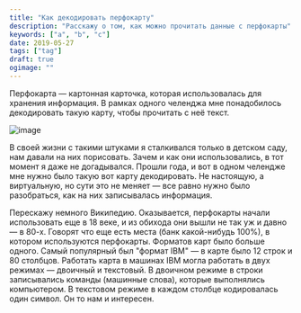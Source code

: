 ```yaml
---
title: "Как декодировать перфокарту"
description: "Расскажу о том, как можно прочитать данные с перфокарты"
keywords: ["a", "b", "c"]
date: 2019-05-27
tags: ["tag"]
draft: true
ogimage: ""
---
```


Перфокарта — картонная карточка, которая использовалась для хранения информация. В рамках одного челенджа мне понадобилось декодировать такую карту, чтобы прочитать с неё текст.

<!--more-->

![image](https://path/to/image.png)

В своей жизни с такими штуками я сталкивался только в детском саду, нам давали на них порисовать. Зачем и как они использовались, в тот момент я даже не догадывался. Прошли года, и вот в одном челендже мне нужно было такую вот карту декодировать. Не настоящую, а виртуальную, но сути это не меняет — все равно нужно было разобраться, как на них записывалась информация.


Перескажу немного Википедию. Оказывается, перфокарты начали использовать еще в 18 веке, и из обихода они вышли не так уж и давно — в 80-х. Говорят что еще есть места (банк какой-нибудь 100%), в котором используются перфокарты. Форматов карт было больше одного. Самый популярный был "формат IBM" — в карте было 12 строк и 80 столбцов. Работать карта в машинах IBM могла работать в двух режимах — двоичный и текстовый. В двоичном режиме в строки записывались команды (машинные слова), которые выполнялись компьютером. В текстовом режиме в каждом столбце кодировалась один символ. Он то нам и интересен.

